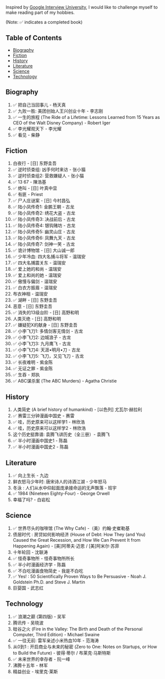 Inspired by [Google Interview University](https://github.com/jwasham/google-interview-university/blob/master/README.md), I would like to challenge myself to make reading part of my hobbies. 

(Note: :white_check_mark: indicates a completed book)

## Table of Contents

- [Biography](#biography)
- [Fiction](#fiction)
- [History](#history)
- [Literature](#literature)
- [Science](#science)
- [Technology](#technology)

## Biography
1. :white_check_mark: 把自己当回事儿 - 杨天真
1. :white_check_mark: 九败一胜: 美团创始人王兴创业十年 - 李志刚
1. :white_check_mark: 一生的旅程 (The Ride of a Lifetime: Lessons Learned from 15 Years as CEO of the Walt Disney Company) - Robert Iger
1. :white_check_mark: 李光耀观天下 - 李光耀
1. :white_check_mark: 看见 - 柴静

## Fiction
1. 白夜行 - [日] 东野圭吾
1. :white_check_mark: 逆时侦查组: 凶手何时来访 - 张小猫
2. :white_check_mark: 逆时侦查组2: 营救嫌疑人 - 张小猫
3. :white_check_mark: 13 67 - 陳浩基
4. :white_check_mark: 绝叫 - [日] 叶真中显
5. :white_check_mark: 有匪 - Priest
6. :white_check_mark: 尸人庄谜案 - [日] 今村昌弘
7. :white_check_mark: 陆小凤传奇1: 金鹏王朝 - 古龙
8. :white_check_mark: 陆小凤传奇2: 绣花大盗 - 古龙
9. :white_check_mark: 陆小凤传奇3: 决战前后 - 古龙
10. :white_check_mark: 陆小凤传奇4: 银钩赌坊 - 古龙
11. :white_check_mark: 陆小凤传奇5: 幽灵山庄 - 古龙
12. :white_check_mark: 陆小凤传奇6: 凤舞九天 - 古龙
13. :white_check_mark: 陆小凤传奇7: 剑神一笑 - 古龙
14. :white_check_mark: 诡计博物馆 - [日] 大山诚一郎
15. :white_check_mark: 少年冷血: 四大名捕斗将军 - 温瑞安
16. :white_check_mark: 四大名捕震关东 - 温瑞安
17. :white_check_mark: 爱上她的和尚 - 温瑞安
18. :white_check_mark: 爱上和尚的她 - 温瑞安
19. :white_check_mark: 傲慢与偏剑 - 温瑞安
20. :white_check_mark: 白衣方振眉 - 温瑞安
21. 布衣神相 - 温瑞安
22. :white_check_mark: 湖畔 - [日] 东野圭吾
23. 恶意 - [日] 东野圭吾
24. :white_check_mark: 消失的13级台阶 - [日] 高野和明
25. 人类灭绝 - [日] 高野和明
26. :white_check_mark: 嫌疑犯X的献身 - [日] 东野圭吾
27. :white_check_mark: 小李飞刀1: 多情剑客无情剑 - 古龙
28. :white_check_mark: 小李飞刀2: 边城浪子 - 古龙
29. :white_check_mark: 小李飞刀3: 九月鹰飞 - 古龙
30. :white_check_mark: 小李飞刀4: 天涯•明月•刀 - 古龙
31. :white_check_mark: 小李飞刀5: 飞刀，又见飞刀 - 古龙
32. :white_check_mark: 长夜难明 - 紫金陈
33. :white_check_mark: 无证之罪 - 紫金陈
34. :white_check_mark: 生吞 - 郑执
35. :white_check_mark: ABC谋杀案 (The ABC Murders) - Agatha Christie

## History
1. 人类简史 (A brief history of humankind) - [以色列] 尤瓦尔·赫拉利
1. :white_check_mark: 赛雷三分钟漫画中国史 - 赛雷
1. :white_check_mark: 哇，历史原来可以这样学1 - 林欣浩
1. :white_check_mark: 哇，历史原来可以这样学2 - 林欣浩
3. 这个历史挺靠谱: 袁腾飞讲历史（全三册）- 袁腾飞
4. :white_check_mark: 半小时漫画中国史1 - 陈磊
5. :white_check_mark: 半小时漫画中国史2 - 陈磊

## Literature
1. :white_check_mark: 向上生长 - 九边
1. 鲜衣怒马少年时: 唐宋诗人的诗酒江湖 - 少年怒马
1. 冬泳 : 人们从水中仰起面庞承接命运的无声飘落 - 班宇
1. :white_check_mark: 1984 (Nineteen Eighty-Four) - George Orwell
1. 幸福了吗? - 白岩松

## Science
1. :white_check_mark: 世界尽头的咖啡馆 (The Why Cafe) -（美）约翰·史崔勒基
1. 债居时代 : 房贷如何影响经济 (House of Debt: How They (and You) Caused the Great Recession, and How We Can Prevent It from Happening Again) - [美]阿蒂夫·迈恩 / [美]阿米尔·苏菲
1. 十年轮回 - 沈联涛
1. :white_check_mark: 怪奇事物所 - 怪奇事物所所长
1. :white_check_mark: 半小时漫画经济学 - 陈磊
1. :white_check_mark: 不白吃漫画食物简史 - 我是不白吃
1. :white_check_mark: Yes! : 50 Scientifically Proven Ways to Be Persuasive - Noah J. Goldstein Ph.D. and Steve J. Martin
1. 巨婴国 - 武志红

## Technology
1. :white_check_mark: 浪潮之巅 (第四版) - 吴军
1. 腾讯传 - 吴晓波
1. 硅谷之火 (Fire in the Valley: The Birth and Death of the Personal Computer, Third Edition) - Michael Swaine
1. :white_check_mark: 一往无前: 雷军亲述小米热血10年 - 范海涛
1. 从0到1 : 开启商业与未来的秘密 (Zero to One: Notes on Startups, or How to Build the Future) - 彼得·蒂尔 / 布莱克·马斯特斯
1. :white_check_mark: 未来世界的幸存者 - 阮一峰
1. 沸腾十五年 - 林军
1. 精益创业 - 埃里克·莱斯
